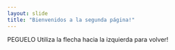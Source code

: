 ```yaml
---
layout: slide
title: "Bienvenidos a la segunda página!"
---
```

PEGUELO
Utiliza la flecha hacia la izquierda para volver!
